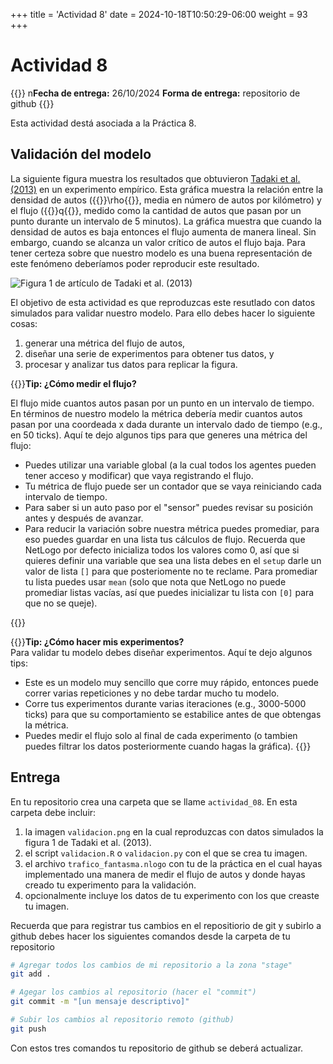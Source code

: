 +++
title = 'Actividad 8'
date = 2024-10-18T10:50:29-06:00
weight = 93
+++

# Actividad 8

{{<hint info>}}
n**Fecha de entrega:** 26/10/2024
**Forma de entrega:** repositorio de github
{{</hint>}}

Esta actividad destá asociada a la Práctica 8. 

## Validación del modelo

La siguiente figura muestra los resultados que obtuvieron [Tadaki et al. (2013)](https://iopscience.iop.org/article/10.1088/1367-2630/15/10/103034/pdf) en un experimento empírico. Esta gráfica muestra la relación entre la densidad de autos ({{<katex>}}\rho{{</katex>}}, media en número de autos por kilómetro) y el flujo ({{<katex>}}q{{</katex>}}, medido como la cantidad de autos que pasan por un punto durante un intervalo de 5 minutos). La gráfica muestra que cuando la densidad de autos es baja entonces el flujo aumenta de manera lineal. Sin embargo, cuando se alcanza un valor crítico de autos el flujo baja. Para tener certeza sobre que nuestro modelo es una buena representación de este fenómeno deberíamos poder reproducir este resultado.

![Figura 1 de artículo de Tadaki et al. (2013)](/curso_MBA/img/fig_1_tadaki_et_al_2013.png)

El objetivo de esta actividad es que reproduzcas este resutlado con datos simulados para validar nuestro modelo. Para ello debes hacer lo siguiente cosas:
1. generar una métrica del flujo de autos,
2. diseñar una serie de experimentos para obtener tus datos, y
3. procesar y analizar tus datos para replicar la figura.

{{<hint info>}}**Tip: ¿Cómo medir el flujo?**  

El flujo mide cuantos autos pasan por un punto en un intervalo de tiempo. En términos de nuestro modelo la métrica debería medir cuantos autos pasan por una coordeada x dada durante un intervalo dado de tiempo (e.g., en 50 ticks). Aquí te dejo algunos tips para que generes una métrica del flujo:
- Puedes utilizar una variable global (a la cual todos los agentes pueden tener acceso y modificar) que vaya registrando el flujo.
- Tu métrica de flujo puede ser un contador que se vaya reiniciando cada intervalo de tiempo.
- Para saber si un auto paso por el "sensor" puedes revisar su posición antes y después de avanzar.
- Para reducir la variación sobre nuestra métrica puedes promediar, para eso puedes guardar en una lista tus cálculos de flujo. Recuerda que NetLogo por defecto inicializa todos los valores como 0, así que si quieres definir una variable que sea una lista debes en el `setup` darle un valor de lista `[]` para que posteriomente no te reclame. Para promediar tu lista puedes usar `mean` (solo que nota que NetLogo no puede promediar listas vacías, así que puedes inicializar tu lista con `[0]` para que no se queje).

{{</hint>}}

{{<hint info>}}**Tip: ¿Cómo hacer mis experimentos?**  
Para validar tu modelo debes diseñar experimentos. Aquí te dejo algunos tips:
- Este es un modelo muy sencillo que corre muy rápido, entonces puede correr varias repeticiones y no debe tardar mucho tu modelo.
- Corre tus experimentos durante varias iteraciones (e.g., 3000-5000 ticks) para que su comportamiento se estabilice antes de que obtengas la métrica.
- Puedes medir el flujo solo al final de cada experimento (o tambien puedes filtrar los datos posteriormente cuando hagas la gráfica).
{{</hint>}}

## Entrega

En tu repositorio crea una carpeta que se llame `actividad_08`. En esta carpeta debe incluir:

1. la imagen `validacion.png` en la cual reproduzcas con datos simulados la figura 1 de Tadaki et al. (2013).
2. el script `validacion.R` o `validacion.py` con el que se crea tu imagen.
3. el archivo `trafico_fantasma.nlogo` con tu de la práctica en el cual hayas implementado una manera de medir el flujo de autos y donde hayas creado tu experimento para la validación.
4. opcionalmente incluye los datos de tu experimento con los que creaste tu imagen.

Recuerda que para registrar tus cambios en el repositiorio de git y subirlo a github debes hacer los siguientes comandos desde la carpeta de tu repositorio

``` bash
# Agregar todos los cambios de mi repositorio a la zona "stage"
git add .

# Agegar los cambios al repositorio (hacer el "commit")
git commit -m "[un mensaje descriptivo]"

# Subir los cambios al repositorio remoto (github)
git push
```

Con estos tres comandos tu repositorio de github se deberá actualizar. 
